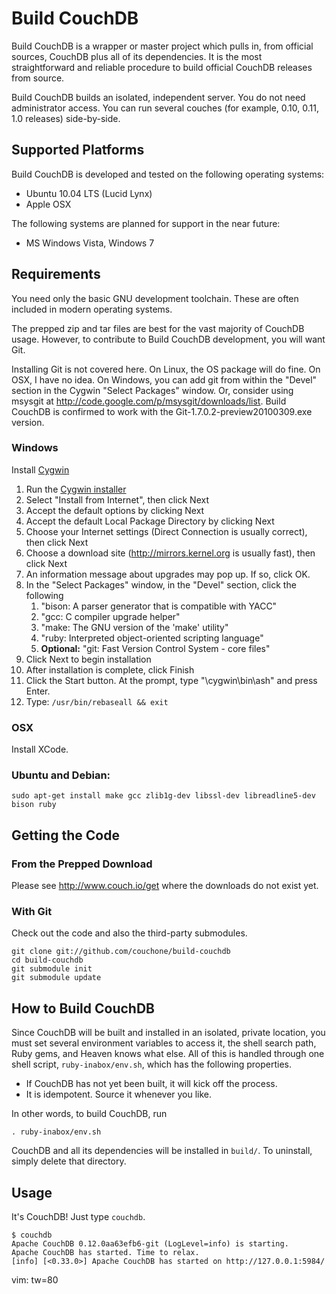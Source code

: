 Build CouchDB
=============

Build CouchDB is a wrapper or master project which pulls in, from official
sources, CouchDB plus all of its dependencies. It is the most straightforward
and reliable procedure to build official CouchDB releases from source.

Build CouchDB builds an isolated, independent server. You do not need
administrator access. You can run several couches (for example, 0.10, 0.11, 1.0
releases) side-by-side.

## Supported Platforms

Build CouchDB is developed and tested on the following operating systems:

 * Ubuntu 10.04 LTS (Lucid Lynx)
 * Apple OSX

The following systems are planned for support in the near future:

 * MS Windows Vista, Windows 7

## Requirements

You need only the basic GNU development toolchain.  These are often included in
modern operating systems.

The prepped zip and tar files are best for the vast majority of CouchDB usage.
However, to contribute to Build CouchDB development, you will want Git.

Installing Git is not covered here. On Linux, the OS package will do fine. On
OSX, I have no idea. On Windows, you can add git from within the "Devel" section
in the Cygwin "Select Packages" window. Or, consider using msysgit at
http://code.google.com/p/msysgit/downloads/list. Build CouchDB is confirmed to
work with the Git-1.7.0.2-preview20100309.exe version.

### Windows

Install [Cygwin][cygwin]

 1. Run the [Cygwin installer][dl_cygwin]
 2. Select "Install from Internet", then click Next
 3. Accept the default options by clicking Next
 4. Accept the default Local Package Directory by clicking Next
 5. Choose your Internet settings (Direct Connection is usually correct), then
    click Next
 6. Choose a download site (http://mirrors.kernel.org is usually fast),
    then click Next
 7. An information message about upgrades may pop up. If so, click OK.
 8. In the "Select Packages" window, in the "Devel" section, click the following
     1. "bison: A parser generator that is compatible with YACC"
     2. "gcc: C compiler upgrade helper"
     3. "make: The GNU version of the 'make' utility"
     4. "ruby: Interpreted object-oriented scripting language"
     5. **Optional:** "git: Fast Version Control System - core files"
 9. Click Next to begin installation
 10. After installation is complete, click Finish
 11. Click the Start button. At the prompt, type "\cygwin\bin\ash" and press
     Enter.
 12. Type: `/usr/bin/rebaseall && exit`

 [cygwin]: http://www.cygwin.com/
 [dl_cygwin]: http://www.cygwin.com/setup.exe

### OSX

Install XCode.

### Ubuntu and Debian:

    sudo apt-get install make gcc zlib1g-dev libssl-dev libreadline5-dev bison ruby

## Getting the Code

### From the Prepped Download

Please see http://www.couch.io/get where the downloads do not exist yet.

### With Git

Check out the code and also the third-party submodules.

    git clone git://github.com/couchone/build-couchdb
    cd build-couchdb
    git submodule init
    git submodule update

## How to Build CouchDB

Since CouchDB will be built and installed in an isolated, private location, you
must set several environment variables to access it, the shell search path,
Ruby gems, and Heaven knows what else. All of this is handled through one shell
script, `ruby-inabox/env.sh`, which has the following properties.

 * If CouchDB has not yet been built, it will kick off the process.
 * It is idempotent. Source it whenever you like.

In other words, to build CouchDB, run

    . ruby-inabox/env.sh

CouchDB and all its dependencies will be installed in `build/`. To
uninstall, simply delete that directory.

## Usage

It's CouchDB! Just type `couchdb`.

    $ couchdb
    Apache CouchDB 0.12.0aa63efb6-git (LogLevel=info) is starting.
    Apache CouchDB has started. Time to relax.
    [info] [<0.33.0>] Apache CouchDB has started on http://127.0.0.1:5984/

vim: tw=80
